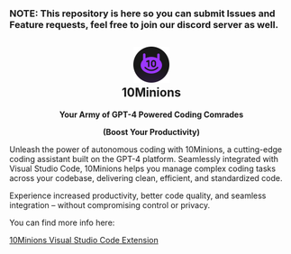 ### NOTE: This repository is here so you can submit Issues and Feature requests, feel free to join our discord server as well.

<h2 align="center" style="text-decoration:none"><img src="https://raw.githubusercontent.com/10clouds/10Minions/main/resources/resources/ext-icon.png" height="64"><br>10Minions</h2>
<p align="center"><strong>Your Army of GPT-4 Powered Coding Comrades </strong></p>
<p align="center"><strong>(Boost Your Productivity)</strong></p>


Unleash the power of autonomous coding with 10Minions, a cutting-edge coding assistant built on the GPT-4 platform. Seamlessly integrated with Visual Studio Code, 10Minions helps you manage complex coding tasks across your codebase, delivering clean, efficient, and standardized code.

Experience increased productivity, better code quality, and seamless integration – without compromising control or privacy.

You can find more info here:

[10Minions Visual Studio Code Extension](https://marketplace.visualstudio.com/items?itemName=10Clouds.10minions)
